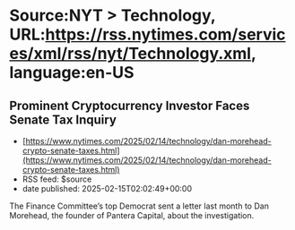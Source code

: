 # Source:NYT > Technology, URL:https://rss.nytimes.com/services/xml/rss/nyt/Technology.xml, language:en-US

## Prominent Cryptocurrency Investor Faces Senate Tax Inquiry
 - [https://www.nytimes.com/2025/02/14/technology/dan-morehead-crypto-senate-taxes.html](https://www.nytimes.com/2025/02/14/technology/dan-morehead-crypto-senate-taxes.html)
 - RSS feed: $source
 - date published: 2025-02-15T02:02:49+00:00

The Finance Committee’s top Democrat sent a letter last month to Dan Morehead, the founder of Pantera Capital, about the investigation.

